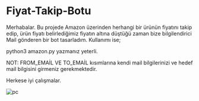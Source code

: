 # Fiyat-Takip-Botu

Merhabalar. Bu projede Amazon üzerinden herhangi bir ürünün fiyatını takip edip, ürün fiyatı belirlediğimiz fiyatın altına düştüğü zaman bize bilgilendirici Mail gönderen bir bot tasarladım. Kullanımı ise;

python3 amazon.py yazmanız yeterli.

NOT: FROM_EMAİL VE TO_EMAİL kısımlarına kendi mail bilgilerinizi ve hedef mail bilgisini girmeniz gerekmektedir.

Herkese iyi çalışmalar.


![pc](https://user-images.githubusercontent.com/62113484/177173426-9a31e8d1-6f5c-4dd1-953a-db89f0b99d66.jpg)


